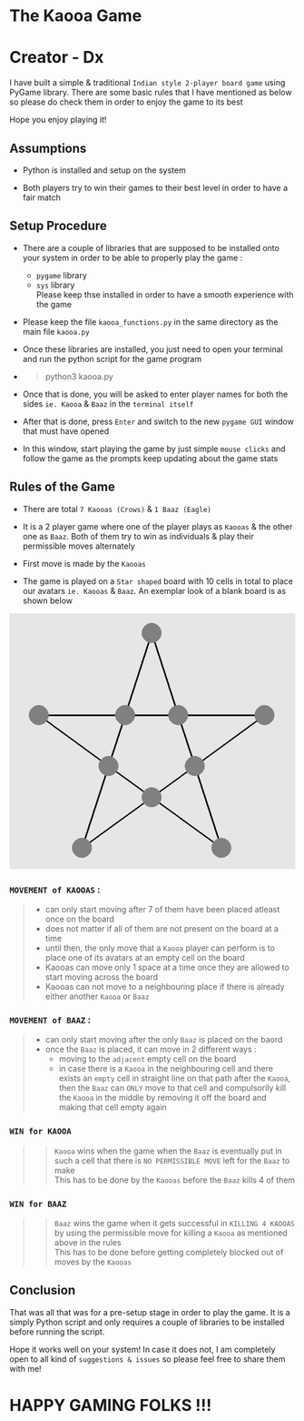 # The Kaooa Game
# Creator - Dx
I have built a simple &amp; traditional `Indian style 2-player board game` using PyGame library.
There are some basic rules that I have mentioned as below so please do check them in order to enjoy the game to its best

Hope you enjoy playing it!

## Assumptions

* Python is installed and setup on the system 

* Both players try to win their games to their best level in order to have a fair match

## Setup Procedure
* There are a couple of libraries that are supposed to be installed onto your system in order to be able to properly play the game :
    * `pygame` library
    * `sys` library\
Please keep thse installed in order to have a smooth experience with the game

* Please keep the file `kaooa_functions.py` in the same directory as the main file `kaooa.py`

* Once these libraries are installed, you just need to open your terminal and run the python script for the game program

* > python3 kaooa.py

* Once that is done, you will be asked to enter player names for both the sides `ie. Kaooa` &amp; `Baaz` in the `terminal itself`

* After that is done, press `Enter` and switch to the new `pygame GUI` window that must have opened

* In this window, start playing the game by just simple `mouse clicks` and follow the game as the prompts keep updating about the game stats

## Rules of the Game
* There are total `7 Kaooas (Crows)` &amp; `1 Baaz (Eagle)` 

* It is a 2 player game where one of the player plays as `Kaooas` & the other one as `Baaz`. Both of them try to win as individuals & play their permissible moves alternately

* First move is made by the `Kaooas`

* The game is played on a `Star shaped` board with $10$ cells in total to place our avatars `ie. Kaooas` &amp; `Baaz`. An exemplar look of a blank board is as shown below

![alt text](StarBoard.png)


### `MOVEMENT of KAOOAS` :
>   * can only start moving after 7 of them have been placed atleast once on the board
>   * does not matter if all of them are not present on the board at a time
>   * until then, the only move that a `Kaooa` player can perform is to place one of its avatars at an empty cell on the board
>   * Kaooas can move only 1 space at a time once they are allowed to start moving across the board
>   * Kaooas can not move to a neighbouring place if there is already either another `Kaooa` or `Baaz`

### `MOVEMENT of BAAZ` :
>   * can only start moving after the only `Baaz` is placed on the baord
>   * once the `Baaz` is placed, it can move in 2 different ways :
>       * moving to the `adjacent` empty cell on the board
>       * in case there is a `Kaooa` in the neighbouring cell and there exists an `empty` cell in straight line on that path after the `Kaooa`, then the `Baaz` can `ONLY` move to that cell and compulsorily kill the `Kaooa` in the middle by removing it off the board and making that cell empty again

### `WIN for KAOOA`
>>`Kaooa` wins when the game when the `Baaz` is eventually put in such a cell that there is `NO PERMISSIBLE MOVE` left for the `Baaz` to make\
>>This has to be done by the `Kaooas` before the `Baaz` kills 4 of them

### `WIN for BAAZ`
>>`Baaz` wins the game when it gets successful in `KILLING 4 KAOOAS` by using the permissible move for killing a `Kaooa` as mentioned above in the rules\
>>This has to be done before getting completely blocked out of moves by the `Kaooas`


## Conclusion
That was all that was for a pre-setup stage in order to play the game. It is a simply Python script and only requires a couple of libraries to be installed before running the script.

Hope it works well on your system! 
In case it does not, I am completely open to all kind of `suggestions & issues` so please feel free to share them with me!


# HAPPY GAMING FOLKS !!!

